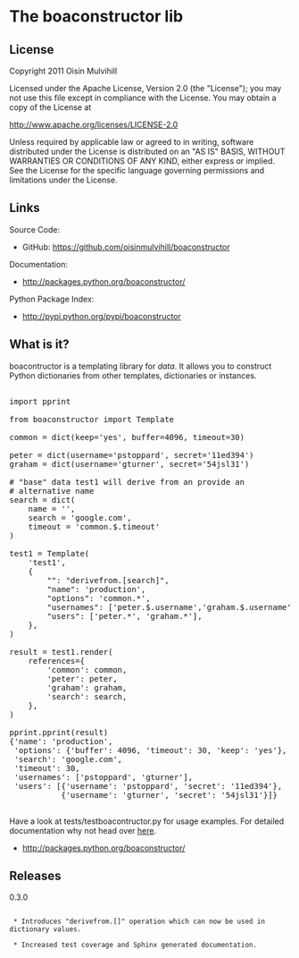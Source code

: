 The boaconstructor lib
======================

License
-------

Copyright 2011 Oisin Mulvihill

Licensed under the Apache License, Version 2.0 (the "License");
you may not use this file except in compliance with the License.
You may obtain a copy of the License at

   http://www.apache.org/licenses/LICENSE-2.0

Unless required by applicable law or agreed to in writing, software
distributed under the License is distributed on an "AS IS" BASIS,
WITHOUT WARRANTIES OR CONDITIONS OF ANY KIND, either express or implied.
See the License for the specific language governing permissions and
limitations under the License.

Links
-----

Source Code:

  * GitHub: <a href="https://github.com/oisinmulvihill/boaconstructor">https://github.com/oisinmulvihill/boaconstructor</a>

Documentation:

  * <a href="http://packages.python.org/boaconstructor">http://packages.python.org/boaconstructor/</a>

Python Package Index:

  * <a href="http://pypi.python.org/pypi/boaconstructor">http://pypi.python.org/pypi/boaconstructor</a>


What is it?
-----------

boacontructor is a templating library for *data*. It allows you to construct
Python dictionaries from other templates, dictionaries or instances.

<pre>

import pprint

from boaconstructor import Template

common = dict(keep='yes', buffer=4096, timeout=30)

peter = dict(username='pstoppard', secret='11ed394')
graham = dict(username='gturner', secret='54jsl31')

# "base" data test1 will derive from an provide an
# alternative name
search = dict(
    name = '<over written in rendered output>',
    search = 'google.com',
    timeout = 'common.$.timeout'
)

test1 = Template(
    'test1',
    {
        "": "derivefrom.[search]",
        "name": 'production',
        "options": 'common.*',
        "usernames": ['peter.$.username','graham.$.username'],
        "users": ['peter.*', 'graham.*'],
    },
)

result = test1.render(
    references={
        'common': common,
        'peter': peter,
        'graham': graham,
        'search': search,
    },
)

pprint.pprint(result)
{'name': 'production',
 'options': {'buffer': 4096, 'timeout': 30, 'keep': 'yes'},
 'search': 'google.com',
 'timeout': 30,
 'usernames': ['pstoppard', 'gturner'],
 'users': [{'username': 'pstoppard', 'secret': '11ed394'},
           {'username': 'gturner', 'secret': '54jsl31'}]}

</pre>

Have a look at tests/testboacontructor.py for usage examples. For detailed
documentation why not head over <a href="http://packages.python.org/boaconstructor">here</a>.

 * <a href="http://packages.python.org/boaconstructor">http://packages.python.org/boaconstructor/</a>


Releases
--------

0.3.0
~~~~~

 * Introduces "derivefrom.[]" operation which can now be used in dictionary values.

 * Increased test coverage and Sphinx generated documentation.

